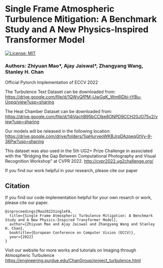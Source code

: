 # Single Frame Atmospheric Turbulence Mitigation: A Benchmark Study and A New Physics-Inspired Transformer Model
[![License: MIT](https://img.shields.io/badge/License-MIT-green.svg)](https://opensource.org/licenses/MIT)

### Authors: Zhiyuan Mao*, Ajay Jaiswal*, Zhangyang Wang, Stanley H. Chan
Official Pytorch Implementation of ECCV 2022 

The Turbulence Text Dataset can be downloaded from: https://drive.google.com/file/d/1QWvQfPM-lJwGqK_Wm6lDbi-tYBu-Uopq/view?usp=sharing

The Heat Chamber Dataset can be downloaded from: https://drive.google.com/file/d/14iVachB95bCCtke8ONPD9CCH20JO75v2/view?usp=sharing

Our models will be released in the following location: https://drive.google.com/drive/folders/1ijaHurveoWKBJrpDAzpeqGtVy-9-36Pw?usp=sharing

This dataset was also used in the 5th UG2+ Prize Challenge in associated with the "Bridging the Gap Between Computational Photography and Visual Recognition Workshop" at CVPR 2022. http://cvpr2022.ug2challenge.org/

If you find our work helpful in your research, please cite our paper

## Citation

If you find our code implementation helpful for your own resarch or work, please cite our paper.
```
@inproceedings{Mao2022SingleFA,
  title={Single Frame Atmospheric Turbulence Mitigation: A Benchmark Study and A New Physics-Inspired Transformer Model},
  author={Zhiyuan Mao and Ajay Jaiswal and Zhangyang Wang and Stanley H. Chan},
  booktitle={European Conference on Computer Vision (ECCV)},
  year={2022}
}
```
Visit our website for more works and tutorials on Imaging through Atmospheric Turbulence
https://engineering.purdue.edu/ChanGroup/project_turbulence.html
